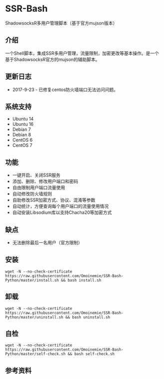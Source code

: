 # SSR-Bash #

ShadowsocksR多用户管理脚本（基于官方mujson版本）

## 介绍 ##

一个Shell脚本，集成SSR多用户管理，流量限制，加密更改等基本操作。是一个基于ShadowsocksR官方的mujson的辅助脚本。

## 更新日志 ##

- 2017-9-23 -  已修复centos防火墙端口无法访问问题。

## 系统支持 ##

* Ubuntu 14
* Ubuntu 16
* Debian 7
* Debian 8
* CentOS 6
* CentOS 7

## 功能 ##

- 一键开启、关闭SSR服务
- 添加、删除、修改用户端口和密码
- 自由限制用户端口流量使用
- 自动修改防火墙规则
- 自助修改SSR加密方式、协议、混淆等参数
- 自动统计，方便查询每个用户端口的流量使用情况
- 自动安装Libsodium库以支持Chacha20等加密方式

## 缺点 ##

- 无法删除最后一名用户（官方限制）

## 安装 ##

    wget -N --no-check-certificate https://raw.githubusercontent.com/Omoinemie/SSR-Bash-Python/master/install.sh && bash install.sh

## 卸载 ##

    wget -N --no-check-certificate https://raw.githubusercontent.com/Omoinemie/SSR-Bash-Python/master/uninstall.sh && bash uninstall.sh

## 自检 ##

    wget -N --no-check-certificate https://raw.githubusercontent.com/Omoinemie/SSR-Bash-Python/master/self-check.sh && bash self-check.sh

## 参考资料 ##

[ShadowsocksR]:                                         https://github.com/FunctionClub/shadowsocksr

[ShadowsocksR-manyuser mudbjson]:      https://github.com/breakwa11/shadowsocks-rss/wiki/Server-Setup(manyuser-with-mudbjson)

[SSR-Bash]:                                                 https://github.com/FunctionClub/SSR-Bash
